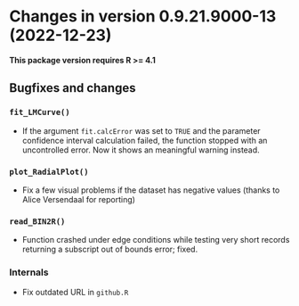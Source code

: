 




<!-- NEWS.md was auto-generated by NEWS.Rmd. Please DO NOT edit by hand!-->

# Changes in version 0.9.21.9000-13 (2022-12-23)

**This package version requires R \>= 4.1**

## Bugfixes and changes

### `fit_LMCurve()`

- If the argument `fit.calcError` was set to `TRUE` and the parameter
  confidence interval calculation failed, the function stopped with an
  uncontrolled error. Now it shows an meaningful warning instead.

### `plot_RadialPlot()`

- Fix a few visual problems if the dataset has negative values (thanks
  to Alice Versendaal for reporting)

### `read_BIN2R()`

- Function crashed under edge conditions while testing very short
  records returning a subscript out of bounds error; fixed.

### Internals

- Fix outdated URL in `github.R`
